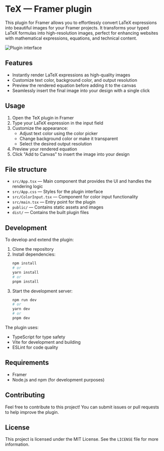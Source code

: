 # TeX — Framer plugin

This plugin for Framer allows you to effortlessly convert LaTeX expressions into beautiful images for your Framer projects. It transforms your typed LaTeX formulas into high-resolution images, perfect for enhancing websites with mathematical expressions, equations, and technical content.

![Plugin interface](images/main.png)

## Features

- Instantly render LaTeX expressions as high-quality images
- Customize text color, background color, and output resolution
- Preview the rendered equation before adding it to the canvas
- Seamlessly insert the final image into your design with a single click

## Usage

1. Open the TeX plugin in Framer
2. Type your LaTeX expression in the input field
3. Customize the appearance:
   - Adjust text color using the color picker
   - Change background color or make it transparent
   - Select the desired output resolution
4. Preview your rendered equation
5. Click "Add to Canvas" to insert the image into your design

## File structure

- `src/App.tsx` — Main component that provides the UI and handles the rendering logic
- `src/App.css` — Styles for the plugin interface
- `src/ColorInput.tsx` — Component for color input functionality
- `src/main.tsx` — Entry point for the plugin
- `public/` — Contains static assets and images
- `dist/` — Contains the built plugin files

## Development

To develop and extend the plugin:

1. Clone the repository
2. Install dependencies:
   ```bash
   npm install
   # or
   yarn install
   # or
   pnpm install
   ```
3. Start the development server:
   ```bash
   npm run dev
   # or
   yarn dev
   # or
   pnpm dev
   ```

The plugin uses:
- TypeScript for type safety
- Vite for development and building
- ESLint for code quality

## Requirements

- Framer
- Node.js and npm (for development purposes)

## Contributing

Feel free to contribute to this project! You can submit issues or pull requests to help improve the plugin.

## License

This project is licensed under the MIT License. See the `LICENSE` file for more information.
